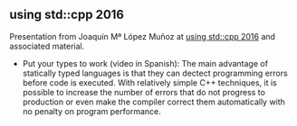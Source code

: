 using std::cpp 2016
-------------------

Presentation from Joaquín Mª López Muñoz at [using std::cpp 2016](http://usingstdcpp.org/using-stdcpp-2016/) and associated material.
* Put your types to work (video in Spanish): The main advantage of statically typed languages is that they can dectect programming errors before code is executed. With relatively simple C++ techniques, it is possible to increase the number of errors that do not progress to production or even make the compiler correct them automatically with no penalty on program performance.
